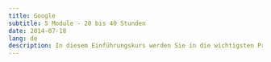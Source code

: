 ```yaml
---
title: Google
subtitle: 5 Module - 20 bis 40 Stunden
date: 2014-07-18
lang: de
description: In diesem Einführungskurs werden Sie in die wichtigsten Programmierkonzepte eingeführt und setzen die Konzepte unter Anleitung eines elektronischen Tutorials direkt selber auf der Basis kleiner Programmierprojekte um.
---
```

